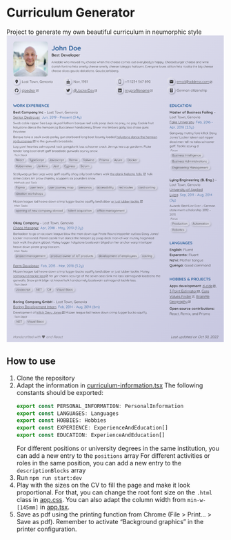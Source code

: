 # Curriculum Generator

Project to generate my own beautiful curriculum in neumorphic style
![curriculum example](/src/images/cv-example.png)

## How to use

1. Clone the repository
2. Adapt the information in [curriculum-information.tsx](src/constants/curriculum-information.tsx)
   The following constants should be exported:
   ```typescript
   export const PERSONAL_INFORMATION: PersonalInformation
   export const LANGUAGES: Languages
   export const HOBBIES: Hobbies
   export const EXPERIENCE: ExperienceAndEducation[]
   export const EDUCATION: ExperienceAndEducation[]
   ```
   For different positions or university degrees in the same institution, you can add a new entry to the `positions` array
   For different activities or roles in the same position, you can add a new entry to the `descriptionBlocks` array
3. Run `npm run start:dev`
4. Play with the sizes on the CV to fill the page and make it look proportional. 
   For that, you can change the root font size on the `.html` class in [app.css](src/app.css).
   You can also adapt the column width from `min-w-[145mm]` in [app.tsx](src/app.css).
5. Save as pdf using the printing function from Chrome (File > Print… > Save as pdf). 
   Remember to activate “Background graphics” in the printer configuration.
